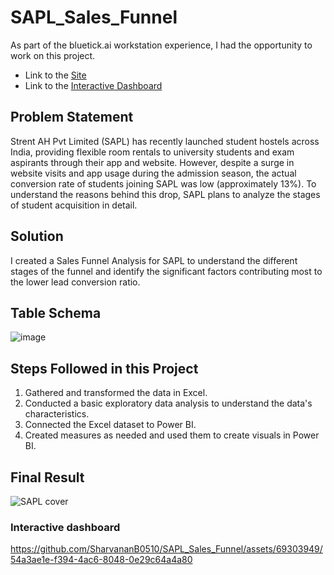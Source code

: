 # SAPL_Sales_Funnel

As part of the bluetick.ai workstation experience, I had the opportunity to work on this project.

- Link to the [Site](https://app.bluetick.ai/workstation/110)
- Link to the [Interactive Dashboard](https://app.powerbi.com/view?r=eyJrIjoiYzI4NGMyZWItZWNiNS00NDFhLThlYmItNGUwNzFkNWFlM2Q5IiwidCI6IjA0YWUyYjdkLWFlMTEtNDg4Zi05ZjA5LTJkZjFmODlmOGZiYSJ9)

## Problem Statement

Strent AH Pvt Limited (SAPL) has recently launched student hostels across India, providing flexible room rentals to university students and exam aspirants through their app and website. However, despite a surge in website visits and app usage during the admission season, the actual conversion rate of students joining SAPL was low (approximately 13%). To understand the reasons behind this drop, SAPL plans to analyze the stages of student acquisition in detail.

## Solution

I created a Sales Funnel Analysis for SAPL to understand the different stages of the funnel and identify the significant factors contributing most to the lower lead conversion ratio.

## Table Schema
![image](https://github.com/SharvananB0510/SAPL_Sales_Funnel/assets/69303949/b34ce4cc-735e-4c97-b09a-bb30d2725d4a)


## Steps Followed in this Project

1. Gathered and transformed the data in Excel.
2. Conducted a basic exploratory data analysis to understand the data's characteristics.
3. Connected the Excel dataset to Power BI.
4. Created measures as needed and used them to create visuals in Power BI.

## Final Result
![SAPL cover](https://github.com/SharvananB0510/SAPL_Sales_Funnel/assets/69303949/59c059d2-c891-4db4-b0f2-3845a705ea8b)

### Interactive dashboard



https://github.com/SharvananB0510/SAPL_Sales_Funnel/assets/69303949/54a3ae1e-f394-4ac6-8048-0e29c64a4a80



